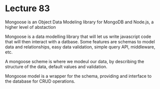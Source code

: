 # Lecture 83

Mongoose is an Object Data Modeling library for MongoDB and Node.js, a higher level of abstaction

Mongoose is a data modelling library that will let us write javascript code that will then interact with a datbase. Some features are schemas to model data and relationships, easy data validation, simple query API, middleware, etc.

A mongoose scheme is where we modeul our data, by describing the structure of the data, default values and validation.

Mongoose model is a wrapper for the schema, providing and interface to the database for CRUD operations.

